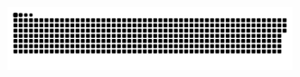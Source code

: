 
![Snake animation](https://github.com/Alexkakakaka/alex/blob/output/github-contribution-grid-snake.svg)
